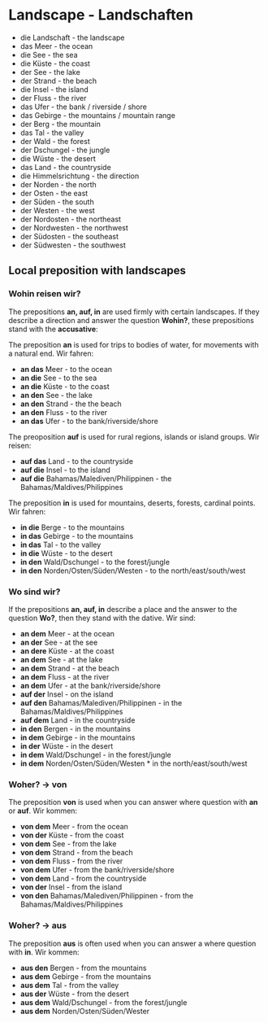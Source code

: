 # Landscape - Landschaften

-  die Landschaft - the landscape
-  das Meer - the ocean
-  die See - the sea
-  die Küste - the coast
-  der See - the lake
-  der Strand - the beach
-  die Insel - the island
-  der Fluss - the river
-  das Ufer - the bank / riverside / shore
-  das Gebirge - the mountains / mountain range
-  der Berg - the mountain
-  das Tal - the valley
-  der Wald - the forest
-  der Dschungel - the jungle
-  die Wüste - the desert
-  das Land - the countryside
-  die Himmelsrichtung - the direction
-  der Norden - the north
-  der Osten - the east
-  der Süden - the south
-  der Westen - the west
-  der Nordosten - the northeast
-  der Nordwesten - the northwest
-  der Südosten - the southeast
-  der Südwesten - the southwest

## Local preposition with landscapes

### Wohin reisen wir?

The prepositions **an, auf, in** are used firmly with certain landscapes.
If they describe a direction and answer the question **Wohin?**, these prepositions stand with the **accusative**:

The preposition **an** is used for trips to bodies of water, for movements with a natural end. Wir fahren:

-  **an das** Meer - to the ocean
-  **an die** See - to the sea
-  **an die** Küste - to the coast
-  **an den** See - the lake
-  **an den** Strand - the the beach
-  **an den** Fluss - to the river
-  **an das** Ufer - to the bank/riverside/shore

The preoposition **auf** is used for rural regions, islands or island groups. Wir reisen:

-  **auf das** Land - to the countryside
-  **auf die** Insel - to the island
-  **auf die** Bahamas/Malediven/Philippinen - the Bahamas/Maldives/Philippines

The preposition **in** is used for mountains, deserts, forests, cardinal points. Wir fahren:

-  **in die** Berge - to the mountains
-  **in das** Gebirge - to the mountains
-  **in das** Tal - to the valley
-  **in die** Wüste - to the desert
-  **in den** Wald/Dschungel - to the forest/jungle
-  **in den** Norden/Osten/Süden/Westen - to the north/east/south/west

### Wo sind wir?

If the prepositions **an, auf, in** describe a place and the answer to the question **Wo?**, then they stand with the dative. Wir sind:

-  **an dem** Meer - at the ocean
-  **an der** See - at the see
-  **an dere** Küste - at the coast
-  **an dem** See - at the lake
-  **an dem** Strand - at the beach
-  **an dem** Fluss - at the river
-  **an dem** Ufer - at the bank/riverside/shore
-  **auf der** Insel - on the island
-  **auf den** Bahamas/Malediven/Philippinen - in the Bahamas/Maldives/Philippines
-  **auf dem** Land - in the countryside
-  **in den** Bergen - in the mountains
-  **in dem** Gebirge - in the mountains
-  **in der** Wüste - in the desert
-  **in dem** Wald/Dschungel - in the forest/jungle
-  **in dem** Norden/Osten/Süden/Westen * in the north/east/south/west

### Woher? -> von

The preposition **von** is used when you can answer where question with **an** or **auf**. Wir kommen:

-  **von dem** Meer - from the ocean
-  **von der** Küste - from the coast
-  **von dem** See - from the lake
-  **von dem** Strand - from the beach
-  **von dem** Fluss - from the river
-  **von dem** Ufer - from the bank/riverside/shore
-  **von dem** Land - from the countryside
-  **von der** Insel - from the island
-  **von den** Bahamas/Malediven/Philippinen - from the Bahamas/Maldives/Philippines

### Woher? -> aus

The preposition **aus** is often used when you can answer a where question with **in**. Wir kommen:

- **aus den** Bergen - from the mountains
- **aus dem** Gebirge - from the mountains
- **aus dem** Tal - from the valley
- **aus der** Wüste - from the desert
- **aus dem** Wald/Dschungel - from the forest/jungle
- **aus dem** Norden/Osten/Süden/Wester
